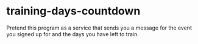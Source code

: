 # training-days-countdown
Pretend this program as a service that sends you a message for the event you signed up for and the days you have left to train.
